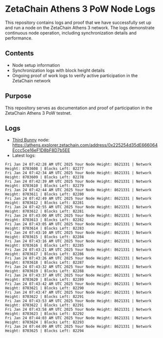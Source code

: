 # ZetaChain Athens 3 PoW Node Logs
This repository contains logs and proof that we have successfully set up and run a node on the ZetaChain Athens 3 network. The logs demonstrate continuous node operation, including synchronization details and performance.

## Contents
- Node setup information
- Synchronization logs with block height details
- Ongoing proof of work logs to verify active participation in the ZetaChain network

## Purpose
This repository serves as documentation and proof of participation in the ZetaChain Athens 3 PoW testnet.

## Logs

- [Third Bunny](https://thirdbunny.xyz/) node: https://athens.explorer.zetachain.com/address/0x225254d35dE666064Eccc5ce16eF1D8bF8D7b5EE
- Latest logs:
```
Fri Jan 24 07:42:28 AM UTC 2025 Your Node Height: 8621331 | Network Height: 8703608 | Blocks Left: 82277
Fri Jan 24 07:42:34 AM UTC 2025 Your Node Height: 8621331 | Network Height: 8703609 | Blocks Left: 82278
Fri Jan 24 07:42:39 AM UTC 2025 Your Node Height: 8621331 | Network Height: 8703610 | Blocks Left: 82279
Fri Jan 24 07:42:44 AM UTC 2025 Your Node Height: 8621331 | Network Height: 8703611 | Blocks Left: 82280
Fri Jan 24 07:42:49 AM UTC 2025 Your Node Height: 8621331 | Network Height: 8703612 | Blocks Left: 82281
Fri Jan 24 07:42:55 AM UTC 2025 Your Node Height: 8621331 | Network Height: 8703612 | Blocks Left: 82281
Fri Jan 24 07:43:00 AM UTC 2025 Your Node Height: 8621331 | Network Height: 8703613 | Blocks Left: 82282
Fri Jan 24 07:43:05 AM UTC 2025 Your Node Height: 8621331 | Network Height: 8703614 | Blocks Left: 82283
Fri Jan 24 07:43:10 AM UTC 2025 Your Node Height: 8621331 | Network Height: 8703615 | Blocks Left: 82284
Fri Jan 24 07:43:16 AM UTC 2025 Your Node Height: 8621331 | Network Height: 8703616 | Blocks Left: 82285
Fri Jan 24 07:43:21 AM UTC 2025 Your Node Height: 8621331 | Network Height: 8703617 | Blocks Left: 82286
Fri Jan 24 07:43:26 AM UTC 2025 Your Node Height: 8621331 | Network Height: 8703618 | Blocks Left: 82287
Fri Jan 24 07:43:32 AM UTC 2025 Your Node Height: 8621331 | Network Height: 8703619 | Blocks Left: 82288
Fri Jan 24 07:43:37 AM UTC 2025 Your Node Height: 8621331 | Network Height: 8703620 | Blocks Left: 82289
Fri Jan 24 07:43:42 AM UTC 2025 Your Node Height: 8621331 | Network Height: 8703621 | Blocks Left: 82290
Fri Jan 24 07:43:47 AM UTC 2025 Your Node Height: 8621331 | Network Height: 8703622 | Blocks Left: 82291
Fri Jan 24 07:43:53 AM UTC 2025 Your Node Height: 8621331 | Network Height: 8703622 | Blocks Left: 82291
Fri Jan 24 07:43:58 AM UTC 2025 Your Node Height: 8621331 | Network Height: 8703623 | Blocks Left: 82292
Fri Jan 24 07:44:03 AM UTC 2025 Your Node Height: 8621331 | Network Height: 8703624 | Blocks Left: 82293
Fri Jan 24 07:44:09 AM UTC 2025 Your Node Height: 8621331 | Network Height: 8703625 | Blocks Left: 82294
```
